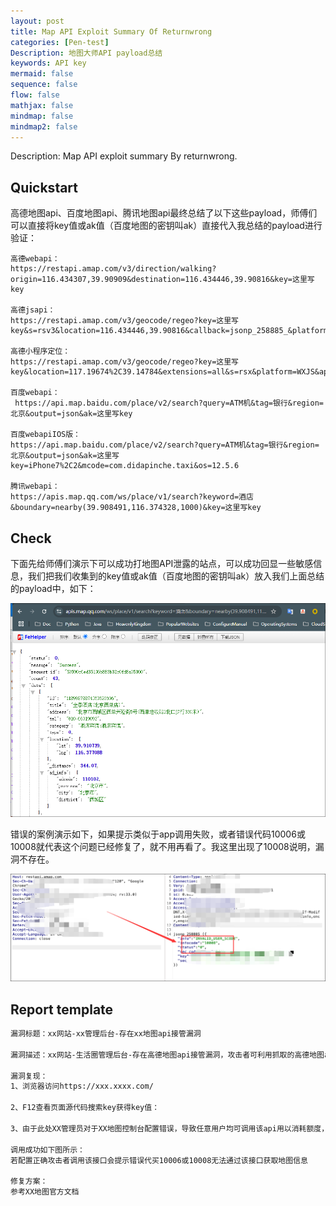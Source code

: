 ```yaml
---
layout: post
title: Map API Exploit Summary Of Returnwrong
categories: [Pen-test]
Description: 地图大师API payload总结
keywords: API key
mermaid: false
sequence: false
flow: false
mathjax: false
mindmap: false
mindmap2: false
---
```


Description: Map API exploit summary By returnwrong.

## Quickstart

高德地图api、百度地图api、腾讯地图api最终总结了以下这些payload，师傅们可以直接将key值或ak值（百度地图的密钥叫ak）直接代入我总结的payload进行验证：

```shell
高德webapi：
https://restapi.amap.com/v3/direction/walking?origin=116.434307,39.90909&destination=116.434446,39.90816&key=这里写key

高德jsapi：
https://restapi.amap.com/v3/geocode/regeo?key=这里写key&s=rsv3&location=116.434446,39.90816&callback=jsonp_258885_&platform=JS

高德小程序定位：
https://restapi.amap.com/v3/geocode/regeo?key=这里写key&location=117.19674%2C39.14784&extensions=all&s=rsx&platform=WXJS&appname=c589cf63f592ac13bcab35f8cd18f495&sdkversion=1.2.0&logversion=2.0

百度webapi：
 https://api.map.baidu.com/place/v2/search?query=ATM机&tag=银行&region=北京&output=json&ak=这里写key

百度webapiIOS版：
https://api.map.baidu.com/place/v2/search?query=ATM机&tag=银行&region=北京&output=json&ak=这里写key=iPhone7%2C2&mcode=com.didapinche.taxi&os=12.5.6

腾讯webapi：
https://apis.map.qq.com/ws/place/v1/search?keyword=酒店&boundary=nearby(39.908491,116.374328,1000)&key=这里写key
```

## Check

下面先给师傅们演示下可以成功打地图API泄露的站点，可以成功回显一些敏感信息，我们把我们收集到的key值或ak值（百度地图的密钥叫ak）放入我们上面总结的payload中，如下：

![](/images/map-api-key/swappy-20241202-131022.png)

错误的案例演示如下，如果提示类似于app调用失败，或者错误代码10006或10008就代表这个问题已经修复了，就不用再看了。我这里出现了10008说明，漏洞不存在。

![](/images/map-api-key/swappy-20241202-131406.png)

## Report template

```html
漏洞标题：xx网站-xx管理后台-存在xx地图api接管漏洞

漏洞描述：xx网站-生活圈管理后台-存在高德地图api接管漏洞，攻击者可利用抓取的高德地图ak值任意调用属于xx的高德地图的api额度造成XX的高德地图api额度被恶意盗用，消耗等。当额度被消耗完毕后，会造成地图加载异常，定位服务无法使用等，影响用户体验。

漏洞复现：
1、浏览器访问https://xxx.xxxx.com/

2、F12查看页面源代码搜索key获得key值：

3、由于此处XX管理员对于XX地图控制台配置错误，导致任意用户均可调用该api用以消耗额度，此处参考高德地图官方web调用接口构造payload：https://api.map.baidu.com/place/v2/search?query=ATM机&tag=银行&region=北京&output=json&ak=这里写key

调用成功如下图所示：
若配置正确攻击者调用该接口会提示错误代买10006或10008无法通过该接口获取地图信息

修复方案：
参考XX地图官方文档
```
